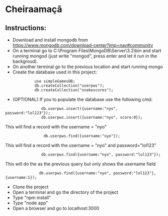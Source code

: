 # Cheiraamaçã

## Instructions:
- Download and install mongodb from https://www.mongodb.com/download-center?jmp=nav#community
- On a terminal go to C:\Program Files\MongoDB\Server\3.2\bin and start running mongod (just write "mongod", press enter and let it run in the backgroud).
- On another terminal go to the previous location and start running mongo
- Create the database used in this project:
```
             use simpleGamesDB;
             db.createCollection("userpws");
             db.createCollection("snakescores");
```
- (OPTIONAL) 
If you to populate the database use the following cmd:
```
                db.userpws.insert({username:"nyo", password:"lol123"});
                db.userpws.insert({username:"nyo", score:0});
```
This will find a record with the username = "nyo"
```
                 db.userpws.find({username:"nyo"});
```
This will find a record with the username = "nyo" and password="lol123"
 ```
                 db.userpws.find({username:"nyo", password:"lol123"});
```
This will do the as the previous query but only shows the username field
 ```   
                db.userpws.find({username:"nyo", password:"lol123"}, {username:1});
```
                
- Clone the project
- Open a terminal and go the directory of the project
- Type "npm install"
- Type "node app"
- Open a browser and go to localhost:3000
